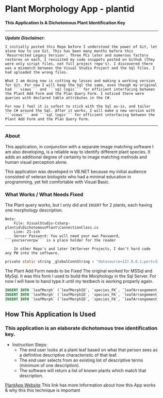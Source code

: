 # Plant Morphology App - plantid
#### This Application Is A Dichotomous Plant Identification Key

---
___Update Disclaimer:___

    I initially posted this Repo before I understood the power of Git, let alone how to use Git. This has been many months before this 'Resurrected Legacy Version'. Three PCs later and numerous factory restores on each, I revisited my code snippets posted on Github (they were only script files, not full project repo's). I discovered there was a mismatch between the Visual Studio Project and the Sql Files. I had uploaded the wrong files.

    What I am doing now is cutting my losses and making a working version for Git. For now I will keep the Sql the same, even though my original had ```views``` and ```sql logic``` for efficient interfacing between the Plant Add Form and the Plan Query Form. I noticed there were queries with declared table attributes in the C#.

    For now I feel it is safest to stick with the Sql as-is, and tailor the C# around the Sql. After it works, I will make a new version with ```views``` and ```sql logic``` for efficient interfacing between the Plant Add Form and the Plan Query Form.
---

### About

This application, in conjunction with a separate image matching software I am also developing, is a reliable way to identify different plant species. It adds an additional degree of certainty to image matching methods and human visual perception alone.

This application was developed in VB.NET because my initial audience consisted of veteran biologists who had a minimal education in programming, yet felt comfortable with Visual Basic.

### What Works / What Needs Fixed

The Plant query works, but I only did and ```INSERT``` for 2 plants, each having one morphology description.

    Note:    
        File: VisualStudio-Csharp-plantid\DichotomousPlant\ConnectionClass.cs
        Line: 21-ish
        Server Password: You will need your own Password, ```yourserverpw``` is a place holder for the reader

        In other Repo's and later C#/Server Projects, I don't hard code any PW into the software.
        
```c
private static string _globalConnString = "datasource=127.0.0.1;port=3306;username=root;password=yourserverpw;";
```

The Plant Add Form needs to be Fixed
    The original worked for MSSql and MySql. It was this form I used to build the Morphology in the Sql Server.
    For now I will have to hand type it until my testbech is working properly again.

```sql
INSERT INTO `leafMorph` (`leafMorphID`, `species_FK`, `leafArrangement_FK`, `leafStructure_FK`, `leafMargin_FK`, `leafAttachment_FK`, `leafShape_FK`, `leafSurface_FK`, `leafVenation_FK`, `leafHairs_FK`) VALUES ('0','0','0','0','0','0','0','0','0','0');
INSERT INTO `leafMorph` (`leafMorphID`, `species_FK`, `leafArrangement_FK`, `leafStructure_FK`, `leafMargin_FK`, `leafAttachment_FK`, `leafShape_FK`, `leafSurface_FK`, `leafVenation_FK`, `leafHairs_FK`) VALUES ('1','1','6','4','8','0','18','0','7','0');
INSERT INTO `leafMorph` (`leafMorphID`, `species_FK`, `leafArrangement_FK`, `leafStructure_FK`, `leafMargin_FK`, `leafAttachment_FK`, `leafShape_FK`, `leafSurface_FK`, `leafVenation_FK`, `leafHairs_FK`) VALUES ('2','33','1','4','8','6','14','2','8','12');
```
## How This Application Is Used

### This application is an elaborate dichotomous tree identification key.

* Instruction Steps:
    * The end user looks at a plant leaf based on what that person sees as a definitive descriptive characteristic of that leaf.
    * The end user selects from an existing list of descriptive terms (minimum of one description).
    * The software will return a list of known plants which match that description.

[PlantApp Website](http://mezcel.wixsite.com/plantmorphology) This link has more Information about how this App works & why this this technique is important
